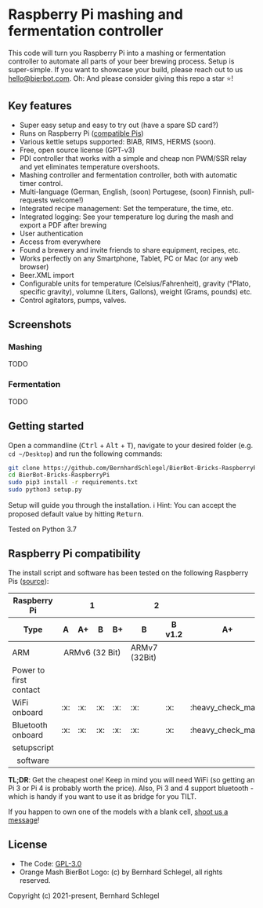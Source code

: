 # Raspberry Pi mashing and fermentation controller

This code will turn you Raspberry Pi into a mashing or fermentation controller to automate all parts of your beer brewing process. Setup is super-simple. If you want to showcase your build, please reach out to us [hello@bierbot.com](mailto:hello@bierbot.com). Oh: And please consider giving this repo a star ⭐!

## Key features

- Super easy setup and easy to try out (have a spare SD card?)
- Runs on Raspberry Pi ([compatible Pis](#raspberry-pi-compatibility))
- Various kettle setups supported: BIAB, RIMS, HERMS (soon).
- Free, open source license (GPT-v3)
- PDI controller that works with a simple and cheap non PWM/SSR relay and yet eliminates temperature overshoots.
- Mashing controller and fermentation controller, both with automatic timer control.
- Multi-language (German, English, (soon) Portugese, (soon) Finnish, pull-requests welcome!)
- Integrated recipe management: Set the temperature, the time, etc.
- Integrated logging: See your temperature log during the mash and export a PDF after brewing
- User authentication
- Access from everywhere
- Found a brewery and invite friends to share equipment, recipes, etc.
- Works perfectly on any Smartphone, Tablet, PC or Mac (or any web browser)
- Beer.XML import
- Configurable units for temperature (Celsius/Fahrenheit), gravity (°Plato, specific gravity), volumne (Liters, Gallons), weight (Grams, pounds) etc.
- Control agitators, pumps, valves.

## Screenshots

### Mashing

TODO

### Fermentation

TODO

## Getting started

Open a commandline (<kbd>Ctrl</kbd> + <kbd>Alt</kbd> + <kbd>T</kbd>), navigate to your desired folder (e.g. `cd ~/Desktop`) and run the following commands:

```bash
git clone https://github.com/BernhardSchlegel/BierBot-Bricks-RaspberryPi.git
cd BierBot-Bricks-RaspberryPi
sudo pip3 install -r requirements.txt
sudo python3 setup.py
```

Setup will guide you through the installation. :information_source: Hint: You can accept the proposed default value by hitting <kbd>Return</kbd>.

Tested on Python 3.7

## Raspberry Pi compatibility 

The install script and software has been tested on the following
Raspberry Pis ([source](https://de.wikipedia.org/wiki/Raspberry_Pi)):

<table>
   <thead>
      <tr>
         <th>Raspberry Pi</th>
         <th colspan=4>1</th>
         <th colspan=2>2</th>
         <th colspan=3>3</th>
         <th colspan=1>4</th>
      </tr>
         <tr>
            <th>Type</th>
            <th>A</th>
            <th>A+</th>
            <th>B</th>
            <th>B+</th>
            <th>B</th>
            <th>B v1.2</th>
            <th>A+</th>
            <th>B v.1.2</th>
            <th>B+</th>
            <th>B</th>
         </tr>
   </thead>
   <tbody>
      <tr>
         <td>ARM</td>
         <td align="center" colspan=4>ARMv6 (32 Bit)</td>
         <td>ARMv7 (32Bit)</td>
         <td align="center"colspan=5>ARMv8 (64 Bit)</td>
      </tr>
      <tr>
         <td>Power to first contact</td>
         <td></td>
         <td></td>
         <td></td>
         <td></td>
         <td></td>
         <td></td>
         <td></td>
         <td></td>
         <td></td>
         <td>TBD</td>
     </tr>
      <tr>
         <td>WiFi onboard</td>
         <td>:x:</td>
         <td>:x:</td>
         <td>:x:</td>
         <td>:x:</td>
         <td>:x:</td>
         <td>:x:</td>
         <td>:heavy_check_mark:</td>
         <td>:heavy_check_mark:</td>
         <td>:heavy_check_mark:</td>
         <td>:heavy_check_mark:</td>
      </tr>
      <tr>
         <td>Bluetooth onboard</td>
         <td>:x:</td>
         <td>:x:</td>
         <td>:x:</td>
         <td>:x:</td>
         <td>:x:</td>
         <td>:x:</td>
         <td>:heavy_check_mark:</td>
         <td>:heavy_check_mark:</td>
         <td>:heavy_check_mark:</td>
         <td>:heavy_check_mark:</td>
      </tr>
      <tr align="center">
         <td>setupscript</td>
         <td></td>
         <td></td>
         <td></td>
         <td></td>
         <td></td>
         <td></td>
         <td></td>
         <td></td>
         <td></td>
         <td>:heavy_check_mark:</td>
      </tr>
      <tr align="center">
         <td>software</td>
         <td></td>
         <td></td>
         <td></td>
         <td></td>
         <td></td>
         <td></td>
         <td></td>
         <td></td>
         <td></td>
         <td>:heavy_check_mark:</td>
      </tr>
   </tbody>
</table>

**TL;DR**: Get the cheapest one! Keep in mind you will need WiFi (so getting an Pi 3 or Pi 4 is probably worth the price). Also, Pi 3 and 4 support bluetooth - which is handy if you want to use it as bridge for you TILT.

If you happen to own one of the models with a blank cell, [shoot us a message](https://bierbot.com/contact/)!

## License

-   The Code: [GPL-3.0](http://opensource.org/licenses/MIT)
-   Orange Mash BierBot Logo: (c) by Bernhard Schlegel, all rights reserved.

Copyright (c) 2021-present, Bernhard Schlegel
